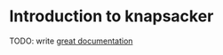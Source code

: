 # Introduction to knapsacker

TODO: write [great documentation](http://jacobian.org/writing/what-to-write/)
